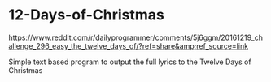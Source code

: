 # 12-Days-of-Christmas
https://www.reddit.com/r/dailyprogrammer/comments/5j6ggm/20161219_challenge_296_easy_the_twelve_days_of/?ref=share&amp;ref_source=link

Simple text based program to output the full lyrics to the Twelve Days of Christmas

